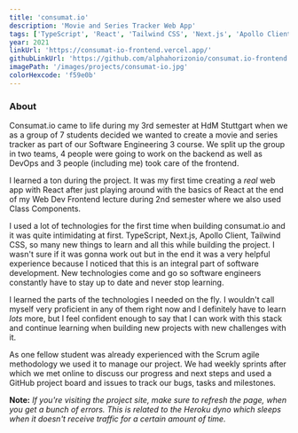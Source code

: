 ```yaml
---
title: 'consumat.io'
description: 'Movie and Series Tracker Web App'
tags: ['TypeScript', 'React', 'Tailwind CSS', 'Next.js', 'Apollo Client']
year: 2021
linkUrl: 'https://consumat-io-frontend.vercel.app/'
githubLinkUrl: 'https://github.com/alphahorizonio/consumat.io-frontend'
imagePath: '/images/projects/consumat-io.jpg'
colorHexcode: 'f59e0b'
---
```


### About

Consumat.io came to life during my 3rd semester at HdM Stuttgart when we as a group of 7 students decided we wanted to create a movie and series tracker as part of our Software Engineering 3 course. We split up the group in two teams, 4 people were going to work on the backend as well as DevOps and 3 people (including me) took care of the frontend.

I learned a ton during the project. It was my first time creating a *real* web app with React after just playing around with the basics of React at the end of my Web Dev Frontend lecture during 2nd semester where we also used Class Components.

I used a lot of technologies for the first time when building consumat.io and it was quite intimidating at first. TypeScript, Next.js, Apollo Client, Tailwind CSS, so many new things to learn and all this while building the project. I wasn't sure if it was gonna work out but in the end it was a very helpful experience because I noticed that this is an integral part of software development. New technologies come and go so software engineers constantly have to stay up to date and never stop learning.

I learned the parts of the technologies I needed on the fly. I wouldn't call myself very proficient in any of them right now and I definitely have to learn *lots* more, but I feel confident enough to say that I can work with this stack and continue learning when building new projects with new challenges with it.

As one fellow student was already experienced with the  Scrum agile methodology we used it to manage our project. We had weekly sprints after which we met online to discuss our progress and next steps and used a GitHub project board and issues to track our bugs, tasks and milestones.

**Note:** *If you're visiting the project site, make sure to refresh the page, when you get a bunch of errors. This is related to the Heroku dyno which sleeps when it doesn't receive traffic for a certain amount of time.*
